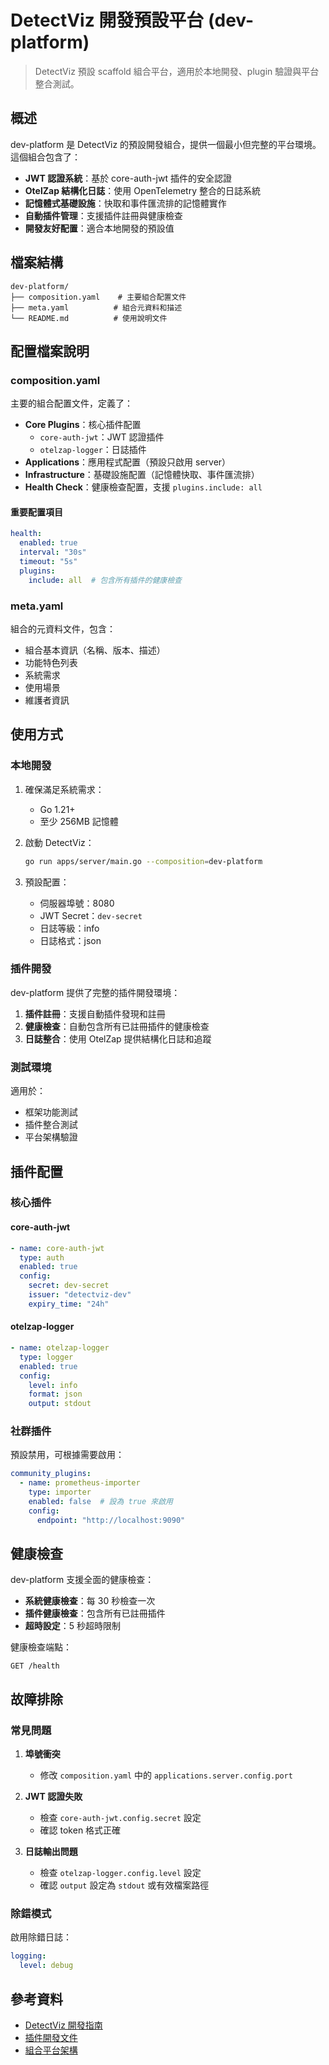 # DetectViz 開發預設平台 (dev-platform)

> DetectViz 預設 scaffold 組合平台，適用於本地開發、plugin 驗證與平台整合測試。

## 概述

dev-platform 是 DetectViz 的預設開發組合，提供一個最小但完整的平台環境。這個組合包含了：

- **JWT 認證系統**：基於 core-auth-jwt 插件的安全認證
- **OtelZap 結構化日誌**：使用 OpenTelemetry 整合的日誌系統
- **記憶體式基礎設施**：快取和事件匯流排的記憶體實作
- **自動插件管理**：支援插件註冊與健康檢查
- **開發友好配置**：適合本地開發的預設值

## 檔案結構

```
dev-platform/
├── composition.yaml    # 主要組合配置文件
├── meta.yaml          # 組合元資料和描述
└── README.md          # 使用說明文件
```

## 配置檔案說明

### composition.yaml

主要的組合配置文件，定義了：

- **Core Plugins**：核心插件配置
  - `core-auth-jwt`：JWT 認證插件
  - `otelzap-logger`：日誌插件
- **Applications**：應用程式配置（預設只啟用 server）
- **Infrastructure**：基礎設施配置（記憶體快取、事件匯流排）
- **Health Check**：健康檢查配置，支援 `plugins.include: all`

#### 重要配置項目

```yaml
health:
  enabled: true
  interval: "30s"
  timeout: "5s"
  plugins:
    include: all  # 包含所有插件的健康檢查
```

### meta.yaml

組合的元資料文件，包含：

- 組合基本資訊（名稱、版本、描述）
- 功能特色列表
- 系統需求
- 使用場景
- 維護者資訊

## 使用方式

### 本地開發

1. 確保滿足系統需求：
   - Go 1.21+
   - 至少 256MB 記憶體

2. 啟動 DetectViz：
   ```bash
   go run apps/server/main.go --composition=dev-platform
   ```

3. 預設配置：
   - 伺服器埠號：8080
   - JWT Secret：`dev-secret`
   - 日誌等級：info
   - 日誌格式：json

### 插件開發

dev-platform 提供了完整的插件開發環境：

1. **插件註冊**：支援自動插件發現和註冊
2. **健康檢查**：自動包含所有已註冊插件的健康檢查
3. **日誌整合**：使用 OtelZap 提供結構化日誌和追蹤

### 測試環境

適用於：
- 框架功能測試
- 插件整合測試
- 平台架構驗證

## 插件配置

### 核心插件

#### core-auth-jwt
```yaml
- name: core-auth-jwt
  type: auth
  enabled: true
  config:
    secret: dev-secret
    issuer: "detectviz-dev"
    expiry_time: "24h"
```

#### otelzap-logger
```yaml
- name: otelzap-logger
  type: logger
  enabled: true
  config:
    level: info
    format: json
    output: stdout
```

### 社群插件

預設禁用，可根據需要啟用：

```yaml
community_plugins:
  - name: prometheus-importer
    type: importer
    enabled: false  # 設為 true 來啟用
    config:
      endpoint: "http://localhost:9090"
```

## 健康檢查

dev-platform 支援全面的健康檢查：

- **系統健康檢查**：每 30 秒檢查一次
- **插件健康檢查**：包含所有已註冊插件
- **超時設定**：5 秒超時限制

健康檢查端點：
```
GET /health
```

## 故障排除

### 常見問題

1. **埠號衝突**
   - 修改 `composition.yaml` 中的 `applications.server.config.port`

2. **JWT 認證失敗**
   - 檢查 `core-auth-jwt.config.secret` 設定
   - 確認 token 格式正確

3. **日誌輸出問題**
   - 檢查 `otelzap-logger.config.level` 設定
   - 確認 `output` 設定為 `stdout` 或有效檔案路徑

### 除錯模式

啟用除錯日誌：
```yaml
logging:
  level: debug
```

## 參考資料

- [DetectViz 開發指南](../../docs/develop-guide.md)
- [插件開發文件](../../docs/interfaces/)
- [組合平台架構](../../docs/composition.md) 